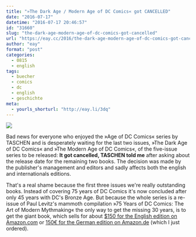```yaml
---
title: "»The Dark Age / Modern Age of DC Comics« got CANCELLED"
date: "2016-07-17"
datetime: "2016-07-17 20:46:57"
id: "31660"
slug: "the-dark-age-modern-age-of-dc-comics-got-cancelled"
url: "https://eay.cc/2016/the-dark-age-modern-age-of-dc-comics-got-cancelled/"
author: "eay"
format: "post"
categories:
  - 0815
  - english
tags:
  - buecher
  - comics
  - dc
  - english
  - geschichte
meta:
  - yourls_shorturl: "http://eay.li/3dq"
---
```


![](https://eay.cc/uploads/2016/dark-modern-age-of-dc-comics.jpg)

Bad news for everyone who enjoyed the »Age of DC Comics« series by TASCHEN and is desperately waiting for the last two issues, »The Dark Age of DC Comics« and »The Modern Age of DC Comics«, of the five-issue series to be released: **It got cancelled, TASCHEN told me** after asking about the release date for the remaining two books. The decision was made by the publisher's management and editors and sadly affects both the english and internationals editions.

That's a real shame because the first three issues we're really outstanding books. Instead of covering 75 years of DC Comics it's now concluded after only 45 years with DC's Bronze Age. But because the whole series is a re-issue of Paul Levitz's mammoth compilation »75 Years of DC Comics: The Art of Modern Mythmaking« the only way to get the missing 30 years, is to get the giant book, which sells for about [$150 for the English edition on Amazon.com](http://amzn.to/2a0AtCR) or [150€ for the German edition on Amazon.de](http://www.amazon.de/exec/obidos/ASIN/3836526204/eayznet-21) (which I just ordered).
